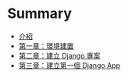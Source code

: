 # Summary

* [介紹](README.md)
* [第一章：環境建置](./chapters/第一章：環境建置.md)
* [第二章：建立 Django 專案](./chapters/第二章：建立Django專案.md)
* [第三章：建立第一個 Django App](./chapters/第三章：建立第一個DjangoApp.md)

